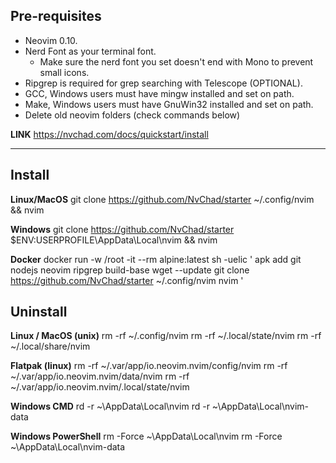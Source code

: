 ## Pre-requisites
- Neovim 0.10.
- Nerd Font as your terminal font.
  - Make sure the nerd font you set doesn't end with Mono to prevent small icons.
- Ripgrep is required for grep searching with Telescope (OPTIONAL).
- GCC, Windows users must have mingw installed and set on path.
- Make, Windows users must have GnuWin32 installed and set on path.
- Delete old neovim folders (check commands below)

**LINK** https://nvchad.com/docs/quickstart/install
___

## Install

**Linux/MacOS** 
git clone https://github.com/NvChad/starter ~/.config/nvim && nvim

**Windows** 
git clone https://github.com/NvChad/starter $ENV:USERPROFILE\AppData\Local\nvim && nvim

**Docker** 
docker run -w /root -it --rm alpine:latest sh -uelic '
  apk add git nodejs neovim ripgrep build-base wget --update
  git clone https://github.com/NvChad/starter ~/.config/nvim
  nvim
  '


## Uninstall

**Linux / MacOS (unix)**
rm -rf ~/.config/nvim
rm -rf ~/.local/state/nvim
rm -rf ~/.local/share/nvim

**Flatpak (linux)**
rm -rf ~/.var/app/io.neovim.nvim/config/nvim
rm -rf ~/.var/app/io.neovim.nvim/data/nvim
rm -rf ~/.var/app/io.neovim.nvim/.local/state/nvim

**Windows CMD**
rd -r ~\AppData\Local\nvim
rd -r ~\AppData\Local\nvim-data

**Windows PowerShell**
rm -Force ~\AppData\Local\nvim
rm -Force ~\AppData\Local\nvim-data

